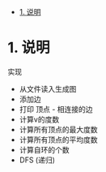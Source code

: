 <!-- TOC -->

- [1. 说明](#1-说明)

<!-- /TOC -->



<a id="markdown-1-说明" name="1-说明"></a>
# 1. 说明


实现
* 从文件读入生成图
* 添加边
* 打印 顶点 - 相连接的边
* 计算v的度数
* 计算所有顶点的最大度数
* 计算所有顶点的平均度数
* 计算自环的个数
* DFS (递归)
